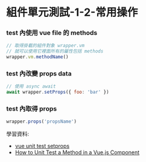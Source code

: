 # 組件單元測試-1-2-常用操作

### test 內使用 vue file 的 methods

```js
// 取得掛載的組件對象 wrapper.vm
// 就可以使用它裡面所有的屬性包括 methods
wrapper.vm.methodName()
```

### test 內改變 props data

```js
// 使用 async await
await wrapper.setProps({ foo: 'bar' })
```

### test 內取得 props

```js
wrapper.props('propsName')
```

學習資料:
- [vue unit test setprops](https://vue-test-utils.vuejs.org/zh/api/wrapper/#setprops)
- [How to Unit Test a Method in a Vue.js Component](https://stackoverflow.com/questions/53660288/how-to-unit-test-a-method-in-a-vue-js-component-using-jest/53660935)
